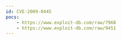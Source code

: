 ```yaml
---
id: CVE-2009-0445
pocs:
    - https://www.exploit-db.com/raw/7968
    - https://www.exploit-db.com/raw/9451
---
```

